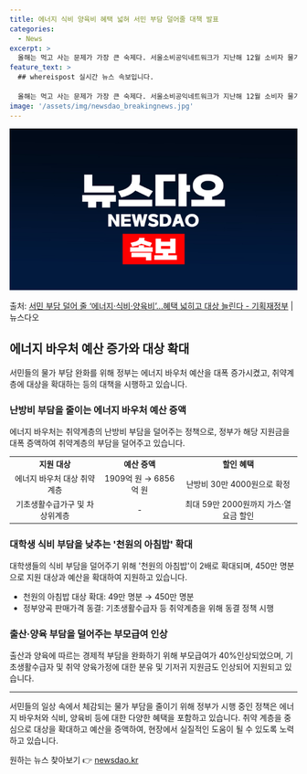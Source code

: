 ```yaml
---
title: 에너지 식비 양육비 혜택 넓혀 서민 부담 덜어줄 대책 발표
categories:
  - News
excerpt: >
  올해는 먹고 사는 문제가 가장 큰 숙제다. 서울소비공익네트워크가 지난해 12월 소비자 물가 인식 현황에 대한…
feature_text: >
  ## whereispost 실시간 뉴스 속보입니다.

  올해는 먹고 사는 문제가 가장 큰 숙제다. 서울소비공익네트워크가 지난해 12월 소비자 물가 인식 현황에 대한…
image: '/assets/img/newsdao_breakingnews.jpg'
---
```


![뉴스다오 속보](/assets/img/newsdao_breakingnews.jpg)

<p>출처: <a href="https://newsdao.kr/3084" rel="dofollow">서민 부담 덜어 줄 ‘에너지·식비·양육비’…혜택 넓히고 대상 늘린다 - 기획재정부</a> | 뉴스다오</p>

<h2 data-ke-size="size26">에너지 바우처 예산 증가와 대상 확대</h2>
<p data-ke-size="size16">서민들의 물가 부담 완화를 위해 정부는 에너지 바우처 예산을 대폭 증가시켰고, 취약계층에 대상을 확대하는 등의 대책을 시행하고 있습니다.</p>

<h3>난방비 부담을 줄이는 에너지 바우처 예산 증액</h3>
<p data-ke-size="size16">에너지 바우처는 취약계층의 난방비 부담을 덜어주는 정책으로, 정부가 해당 지원금을 대폭 증액하여 취약계층의 부담을 덜어주고 있습니다.</p>

<table>
	<tr>
		<td style="text-align: center; height: 17px;"><b>지원 대상</b></td>
		<td style="text-align: center; height: 17px;"><b>예산 증액</b></td>
		<td style="text-align: center; height: 17px;"><b>할인 혜택</b></td>
	</tr>
	<tr>
		<td style="text-align: center; height: 17px;">에너지 바우처 대상 취약계층</td>
		<td style="text-align: center; height: 17px;">1909억 원 → 6856억 원</td>
		<td style="text-align: center; height: 17px;">난방비 30만 4000원으로 확정</td>
	</tr>
	<tr>
		<td style="text-align: center; height: 17px;">기초생활수급가구 및 차상위계층</td>
		<td style="text-align: center; height: 17px;">-</td>
		<td style="text-align: center; height: 17px;">최대 59만 2000원까지 가스·열 요금 할인</td>
	</tr>
</table>

<h3>대학생 식비 부담을 낮추는 '천원의 아침밥' 확대</h3>
<p data-ke-size="size16">대학생들의 식비 부담을 덜어주기 위해 '천원의 아침밥'이 2배로 확대되며, 450만 명분으로 지원 대상과 예산을 확대하여 지원하고 있습니다.</p>

<ul>
	<li>천원의 아침밥 대상 확대: 49만 명분 → 450만 명분</li>
	<li>정부양곡 판매가격 동결: 기초생활수급자 등 취약계층을 위해 동결 정책 시행</li>
</ul>

<h3>출산·양육 부담을 덜어주는 부모급여 인상</h3>
<p data-ke-size="size16">출산과 양육에 따르는 경제적 부담을 완화하기 위해 부모급여가 40%인상되었으며, 기초생활수급자 및 취약 양육가정에 대한 분유 및 기저귀 지원금도 인상되어 지원되고 있습니다.</p>

<hr>

<p data-ke-size="size16">서민들의 일상 속에서 체감되는 물가 부담을 줄이기 위해 정부가 시행 중인 정책은 에너지 바우처와 식비, 양육비 등에 대한 다양한 혜택을 포함하고 있습니다. 취약 계층을 중심으로 대상을 확대하고 예산을 증액하여, 현장에서 실질적인 도움이 될 수 있도록 노력하고 있습니다.</p> 

원하는 뉴스 찾아보기 👉 <a href="https://newsdao.kr" rel="dofollow">newsdao.kr</a>



